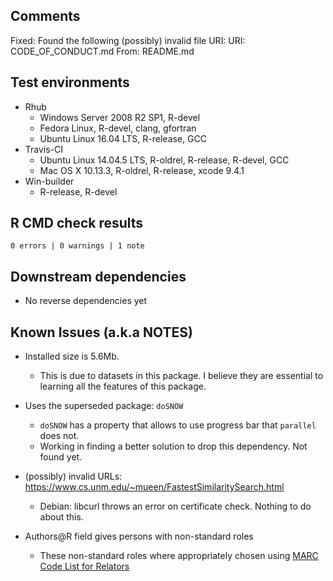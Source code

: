 ## Comments
Fixed:
Found the following (possibly) invalid file URI:
     URI: CODE_OF_CONDUCT.md
       From: README.md

## Test environments
* Rhub
  * Windows Server 2008 R2 SP1, R-devel
  * Fedora Linux, R-devel, clang, gfortran
  * Ubuntu Linux 16.04 LTS, R-release, GCC
* Travis-CI
  * Ubuntu Linux 14.04.5 LTS, R-oldrel, R-release, R-devel, GCC
  * Mac OS X 10.13.3, R-oldrel, R-release, xcode 9.4.1
* Win-builder
  * R-release, R-devel

## R CMD check results

`0 errors | 0 warnings | 1 note`

## Downstream dependencies

* No reverse dependencies yet

## Known Issues (a.k.a NOTES)

* Installed size is 5.6Mb. 
  * This is due to datasets in this package. I believe they are essential to learning all the features
    of this package.

* Uses the superseded package: `doSNOW`
  * `doSNOW` has a property that allows to use progress bar that `parallel` does not.
  * Working in finding a better solution to drop this dependency. Not found yet.
  
* (possibly) invalid URLs: https://www.cs.unm.edu/~mueen/FastestSimilaritySearch.html
  * Debian: libcurl throws an error on certificate check. Nothing to do about this.

* Authors@R field gives persons with non-standard roles
  * These non-standard roles where appropriately chosen using [MARC Code List for Relators](https://www.loc.gov/marc/relators/relaterm.html)
